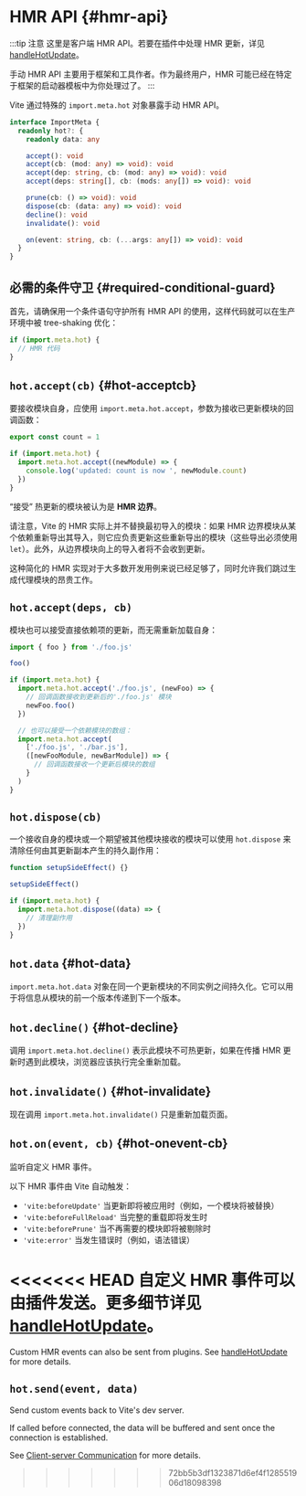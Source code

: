 # HMR API {#hmr-api}

:::tip 注意
这里是客户端 HMR API。若要在插件中处理 HMR 更新，详见 [handleHotUpdate](./api-plugin#handlehotupdate)。

手动 HMR API 主要用于框架和工具作者。作为最终用户，HMR 可能已经在特定于框架的启动器模板中为你处理过了。
:::

Vite 通过特殊的 `import.meta.hot` 对象暴露手动 HMR API。

```ts
interface ImportMeta {
  readonly hot?: {
    readonly data: any

    accept(): void
    accept(cb: (mod: any) => void): void
    accept(dep: string, cb: (mod: any) => void): void
    accept(deps: string[], cb: (mods: any[]) => void): void

    prune(cb: () => void): void
    dispose(cb: (data: any) => void): void
    decline(): void
    invalidate(): void

    on(event: string, cb: (...args: any[]) => void): void
  }
}
```

## 必需的条件守卫 {#required-conditional-guard}

首先，请确保用一个条件语句守护所有 HMR API 的使用，这样代码就可以在生产环境中被 tree-shaking 优化：

```js
if (import.meta.hot) {
  // HMR 代码
}
```

## `hot.accept(cb)` {#hot-acceptcb}

要接收模块自身，应使用 `import.meta.hot.accept`，参数为接收已更新模块的回调函数：

```js
export const count = 1

if (import.meta.hot) {
  import.meta.hot.accept((newModule) => {
    console.log('updated: count is now ', newModule.count)
  })
}
```

“接受” 热更新的模块被认为是 **HMR 边界**。

请注意，Vite 的 HMR 实际上并不替换最初导入的模块：如果 HMR 边界模块从某个依赖重新导出其导入，则它应负责更新这些重新导出的模块（这些导出必须使用 `let`）。此外，从边界模块向上的导入者将不会收到更新。

这种简化的 HMR 实现对于大多数开发用例来说已经足够了，同时允许我们跳过生成代理模块的昂贵工作。

## `hot.accept(deps, cb)`

模块也可以接受直接依赖项的更新，而无需重新加载自身：

```js
import { foo } from './foo.js'

foo()

if (import.meta.hot) {
  import.meta.hot.accept('./foo.js', (newFoo) => {
    // 回调函数接收到更新后的'./foo.js' 模块
    newFoo.foo()
  })

  // 也可以接受一个依赖模块的数组：
  import.meta.hot.accept(
    ['./foo.js', './bar.js'],
    ([newFooModule, newBarModule]) => {
      // 回调函数接收一个更新后模块的数组
    }
  )
}
```

## `hot.dispose(cb)`

一个接收自身的模块或一个期望被其他模块接收的模块可以使用 `hot.dispose` 来清除任何由其更新副本产生的持久副作用：

```js
function setupSideEffect() {}

setupSideEffect()

if (import.meta.hot) {
  import.meta.hot.dispose((data) => {
    // 清理副作用
  })
}
```

## `hot.data` {#hot-data}

`import.meta.hot.data` 对象在同一个更新模块的不同实例之间持久化。它可以用于将信息从模块的前一个版本传递到下一个版本。

## `hot.decline()` {#hot-decline}

调用 `import.meta.hot.decline()` 表示此模块不可热更新，如果在传播 HMR 更新时遇到此模块，浏览器应该执行完全重新加载。

## `hot.invalidate()` {#hot-invalidate}

现在调用 `import.meta.hot.invalidate()` 只是重新加载页面。

## `hot.on(event, cb)` {#hot-onevent-cb}

监听自定义 HMR 事件。

以下 HMR 事件由 Vite 自动触发：

- `'vite:beforeUpdate'` 当更新即将被应用时（例如，一个模块将被替换）
- `'vite:beforeFullReload'` 当完整的重载即将发生时
- `'vite:beforePrune'` 当不再需要的模块即将被剔除时
- `'vite:error'` 当发生错误时（例如，语法错误）

<<<<<<< HEAD
自定义 HMR 事件可以由插件发送。更多细节详见 [handleHotUpdate](./api-plugin#handleHotUpdate)。
=======
Custom HMR events can also be sent from plugins. See [handleHotUpdate](./api-plugin#handlehotupdate) for more details.

## `hot.send(event, data)`

Send custom events back to Vite's dev server.

If called before connected, the data will be buffered and sent once the connection is established.

See [Client-server Communication](/guide/api-plugin.html#client-server-communication) for more details.
>>>>>>> 72bb5b3df1323871d6ef4f128551906d18098398
